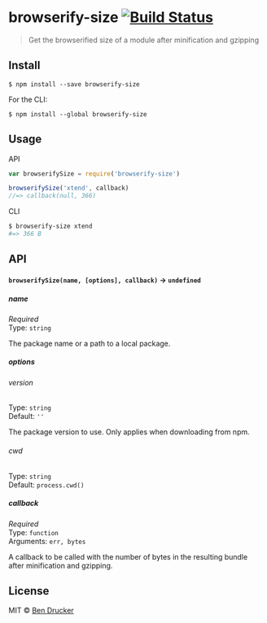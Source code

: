 # browserify-size [![Build Status](https://travis-ci.org/bendrucker/browserify-size.svg?branch=master)](https://travis-ci.org/bendrucker/browserify-size)

> Get the browserified size of a module after minification and gzipping


## Install

```
$ npm install --save browserify-size
```

For the CLI:

```
$ npm install --global browserify-size
```


## Usage

API

```js
var browserifySize = require('browserify-size')

browserifySize('xtend', callback)
//=> callback(null, 366)
```

CLI

```sh
$ browserify-size xtend
#=> 366 B
```

## API

#### `browserifySize(name, [options], callback)` -> `undefined`

##### name

*Required*  
Type: `string`

The package name or a path to a local package.

##### options

###### version

Type: `string`  
Default: `''`

The package version to use. Only applies when downloading from npm.

###### cwd

Type: `string`  
Default: `process.cwd()`

##### callback

*Required*  
Type: `function`  
Arguments: `err, bytes`

A callback to be called with the number of bytes in the resulting bundle after minification and gzipping.


## License

MIT © [Ben Drucker](http://bendrucker.me)
